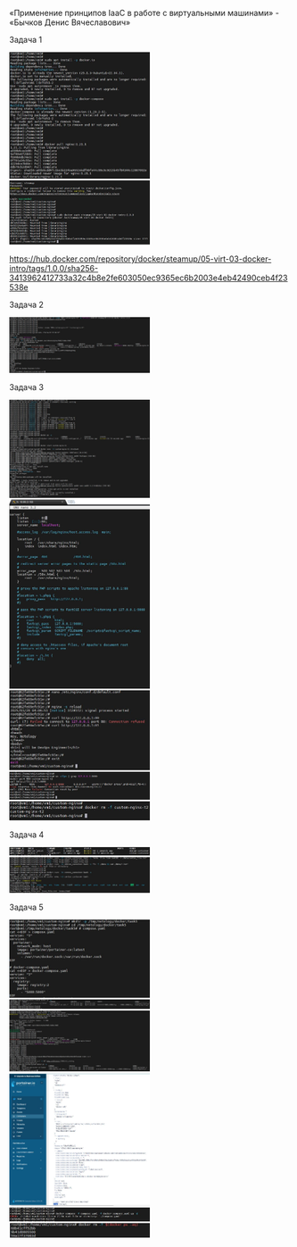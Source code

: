 
«Применение принципов IaaC в работе с виртуальными машинами» - «Бычков Денис Вячеславович»      
   

Задача 1

<img src = "img/1.JPG" width = 50%>

<img src = "img/2.JPG" width = 50%>

https://hub.docker.com/repository/docker/steamup/05-virt-03-docker-intro/tags/1.0.0/sha256-3413962412733a32c4b8e2fe603050ec9365ec6b2003e4eb42490ceb4f23538e


Задача 2

<img src = "img/3.JPG" width = 50%>


Задача 3

<img src = "img/31.JPG" width = 50%>

<img src = "img/32.JPG" width = 50%>

<img src = "img/33.JPG" width = 50%>

<img src = "img/34.JPG" width = 50%>

<img src = "img/35.JPG" width = 50%>


Задача 4

<img src = "img/41.JPG" width = 50%>

<img src = "img/42.JPG" width = 50%>


Задача 5

<img src = "img/5.JPG" width = 50%>

<img src = "img/51.JPG" width = 50%>

<img src = "img/52.JPG" width = 50%>

<img src = "img/53.JPG" width = 50%>

<img src = "img/54.JPG" width = 50%>

<img src = "img/55.JPG" width = 50%>